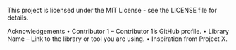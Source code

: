 

This project is licensed under the MIT License - see the LICENSE file for details.

Acknowledgements
	•	Contributor 1 – Contributor 1’s GitHub profile.
	•	Library Name – Link to the library or tool you are using.
	•	Inspiration from Project X.
